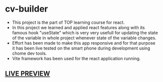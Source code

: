 # cv-builder

- This project is the part of TOP learning course for react.
- In this project we learned and applied react features along with its famous hook "useState" which is very very usefull for updating the state of the variable in whole project whenever state of the variable changes.
- Effort has been made to make this app responsive and for that purpose it has been live tested on the smart phone during development using chome dev tools.
- Vite framework has been used for the react application running.


## [LIVE PREVIEW](https://tourmaline-halva-742a52.netlify.app/)
